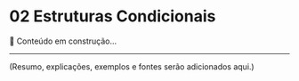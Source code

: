 # 02 Estruturas Condicionais

📌 Conteúdo em construção...

---

(Resumo, explicações, exemplos e fontes serão adicionados aqui.)